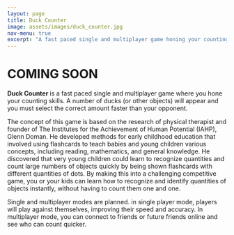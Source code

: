 ```yaml
---
layout: page
title: Duck Counter
image: assets/images/duck_counter.jpg
nav-menu: true
excerpt: "A fast paced single and multiplayer game honing your counting skills"
---
```


# COMING SOON

**Duck Counter** is a fast paced single and multiplayer game where you hone your counting skills. A number of ducks (or other objects) will appear and you must select the correct amount faster than your opponent.
  
The concept of this game is based on the research of physical therapist and founder of The Institutes for the Achievement of Human Potential (IAHP), Glenn Doman. He developed methods for early childhood education that involved using flashcards to teach babies and young children various concepts, including reading, mathematics, and general knowledge. He discovered that very young children could learn to recognize quantities and count large numbers of objects quickly by being shown flashcards with different quantities of dots. By making this into a challenging competitive game, you or your kids can learn how to recognize and identify quantities of objects instantly, without having to count them one and one.

Single and multiplayer modes are planned. in single player mode, players will play against themselves, improving their speed and accuracy. In multiplayer mode, you can connect to friends or future friends online and see who can count quicker.

